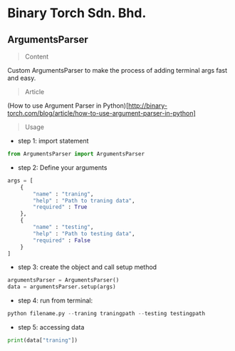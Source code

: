 # Binary Torch Sdn. Bhd.

## ArgumentsParser

> Content

Custom ArgumentsParser to make the process of adding terminal args fast and easy.

> Article

(How to use Argument Parser in Python)[http://binary-torch.com/blog/article/how-to-use-argument-parser-in-python]

> Usage

- step 1: import statement

```python
from ArgumentsParser import ArgumentsParser
```

- step 2: Define your arguments

```python
args = [
	{
		"name" : "traning",
		"help" : "Path to traning data",
		"required" : True
	},
	{
		"name" : "testing",
		"help" : "Path to testing data",
		"required" : False
	}
]
```

- step 3: create the object and call setup method

```python
argumentsParser = ArgumentsParser()
data = argumentsParser.setup(args)
```

- step 4: run from terminal:

```python
python filename.py --traning traningpath --testing testingpath
```

- step 5: accessing data
```python
print(data["traning"])
```
